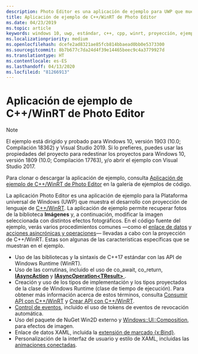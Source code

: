 ```yaml
---
description: Photo Editor es una aplicación de ejemplo para UWP que muestra el desarrollo con la proyección de lenguaje de C++/WinRT. La aplicación de ejemplo permite recuperar fotos de la biblioteca Imágenes y, después, editar la imagen seleccionada con distintos efectos fotográficos.
title: Aplicación de ejemplo de C++/WinRT de Photo Editor
ms.date: 04/23/2019
ms.topic: article
keywords: windows 10, uwp, estándar, c++, cpp, winrt, proyección, ejemplo, aplicación, foto, editor
ms.localizationpriority: medium
ms.openlocfilehash: dcefe2ad8321ae85fcb814bbaead0bb0e5373300
ms.sourcegitcommit: 8b7b677c7da24d4f39e14465beec9c4a3779927d
ms.translationtype: HT
ms.contentlocale: es-ES
ms.lasthandoff: 04/13/2020
ms.locfileid: "81266913"
---
```

# <a name="photo-editor-cwinrt-sample-application"></a>Aplicación de ejemplo de C++/WinRT de Photo Editor

> [!NOTE]
> El ejemplo está dirigido y probado para Windows 10, versión 1903 (10.0; Compilación 18362) y Visual Studio 2019. Si lo prefieres, puedes usar las propiedades del proyecto para redestinar los proyectos para Windows 10, versión 1809 (10.0; Compilación 17763), y/o abrir el ejemplo con Visual Studio 2017.

Para clonar o descargar la aplicación de ejemplo, consulta [Aplicación de ejemplo de C++/WinRT de Photo Editor](/samples/microsoft/windows-appsample-photo-editor/photo-editor-cwinrt-sample-application/) en la galería de ejemplos de código.

La aplicación Photo Editor es una aplicación de ejemplo para la Plataforma universal de Windows (UWP) que muestra el desarrollo con proyección de lenguaje de [C++/WinRT](intro-to-using-cpp-with-winrt.md). La aplicación de ejemplo permite recuperar fotos de la biblioteca **Imágenes** y, a continuación, modificar la imagen seleccionada con distintos efectos fotográficos. En el código fuente del ejemplo, verás varios procedimientos comunes &mdash;como el [enlace de datos](binding-property.md) y [acciones asincrónicas y operaciones](concurrency.md)&mdash; llevadas a cabo con la proyección de C++/WinRT. Estas son algunas de las características específicas que se muestran en el ejemplo.

- Uso de las bibliotecas y la sintaxis de C++17 estándar con las API de Windows Runtime (WinRT).
- Uso de las corrutinas, incluido el uso de co_await, co_return, [**IAsyncAction**](/uwp/api/windows.foundation.iasyncaction) y [**IAsyncOperation&lt;TResult&gt;** ](/uwp/api/windows.foundation.iasyncoperation-1).
- Creación y uso de los tipos de implementación y los tipos proyectados de la clase de Windows Runtime (clase de tiempo de ejecución). Para obtener más información acerca de estos términos, consulta [Consumir API con C++/WinRT](consume-apis.md) y [Crear API con C++/WinRT](author-apis.md).
- [Control de eventos](handle-events.md), incluido el uso de tokens de eventos de revocación automática.
- Uso del paquete de NuGet Win2D externo y [Windows::UI::Composition](/uwp/api/windows.ui.composition), para efectos de imagen.
- Enlace de datos XAML, incluida la [extensión de marcado {x:Bind}](https://docs.microsoft.com/windows/uwp/xaml-platform/x-bind-markup-extension).
- Personalización de la interfaz de usuario y estilo de XAML, incluidas las [animaciones conectadas](../design/motion/connected-animation.md).

